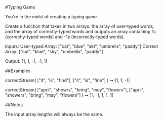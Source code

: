 #Typing Game

You're in the midst of creating a typing game.

Create a function that takes in two arrays: the array of user-typed words, and the array of correctly-typed words and outputs an array containing 1s (correctly-typed words) and -1s (incorrectly-typed words).

Inputs:
User-typed Array: ["cat", "blue", "skt", "umbrells", "paddy"]
Correct Array: ["cat", "blue", "sky", "umbrella", "paddy"]

Output: [1, 1, -1, -1, 1]

##Examples

correctStream(
  ["it", "is", "find"],
  ["it", "is", "fine"]
) ➞ [1, 1, -1]

correctStream(
  ["april", "showrs", "bring", "may", "flowers"],
  ["april", "showers", "bring", "may", "flowers"]
) ➞ [1, -1, 1, 1, 1]

##Notes

The input array lengths will always be the same.